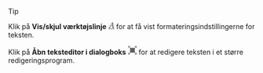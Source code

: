 <!-- markdownlint-disable-file MD041 -->
> [!TIP]
> Klik på **Vis/skjul værktøjslinje** ![ikon][img7] for at få vist formateringsindstillingerne for teksten.
>
> Klik på **Åbn teksteditor i dialogboks** ![ikon][img8] for at redigere teksten i et større redigeringsprogram.

<!-- Referenced images -->
[img7]: ../../../../../media/icons/marketing-and-forms/toolbar-show-hide.png
[img8]: ../../../../../../common/icons/pop-out-icon.png
